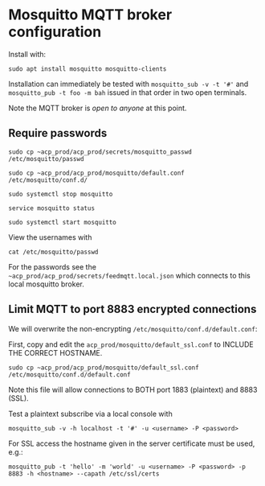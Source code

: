 # Mosquitto MQTT broker configuration

Install with:
```
sudo apt install mosquitto mosquitto-clients
```

Installation can immediately be tested with `mosquitto_sub -v -t '#'` and `mosquitto_pub -t foo -m bah`
issued in that order in two open terminals.

Note the MQTT broker is *open to anyone* at this point.

## Require passwords

```
sudo cp ~acp_prod/acp_prod/secrets/mosquitto_passwd /etc/mosquitto/passwd

sudo cp ~acp_prod/acp_prod/mosquitto/default.conf /etc/mosquitto/conf.d/

sudo systemctl stop mosquitto

service mosquitto status

sudo systemctl start mosquitto
```

View the usernames with
```
cat /etc/mosquitto/passwd
```
For the passwords see the `~acp_prod/acp_prod/secrets/feedmqtt.local.json` 
which connects to this local mosquitto broker.

## Limit MQTT to port 8883 encrypted connections

We will overwrite the non-encrypting `/etc/mosquitto/conf.d/default.conf`:

First, copy and edit the `acp_prod/mosquitto/default_ssl.conf` to INCLUDE THE CORRECT HOSTNAME.

```
sudo cp ~acp_prod/acp_prod/mosquitto/default_ssl.conf /etc/mosquitto/conf.d/default.conf
```

Note this file will allow connections to BOTH port 1883 (plaintext) and 8883 (SSL).

Test a plaintext subscribe via a local console with 

```
mosquitto_sub -v -h localhost -t '#' -u <username> -P <password>
```

For SSL access the hostname given in the server certificate must be used, e.g.:

```
mosquitto_pub -t 'hello' -m 'world' -u <username> -P <password> -p 8883 -h <hostname> --capath /etc/ssl/certs
```

